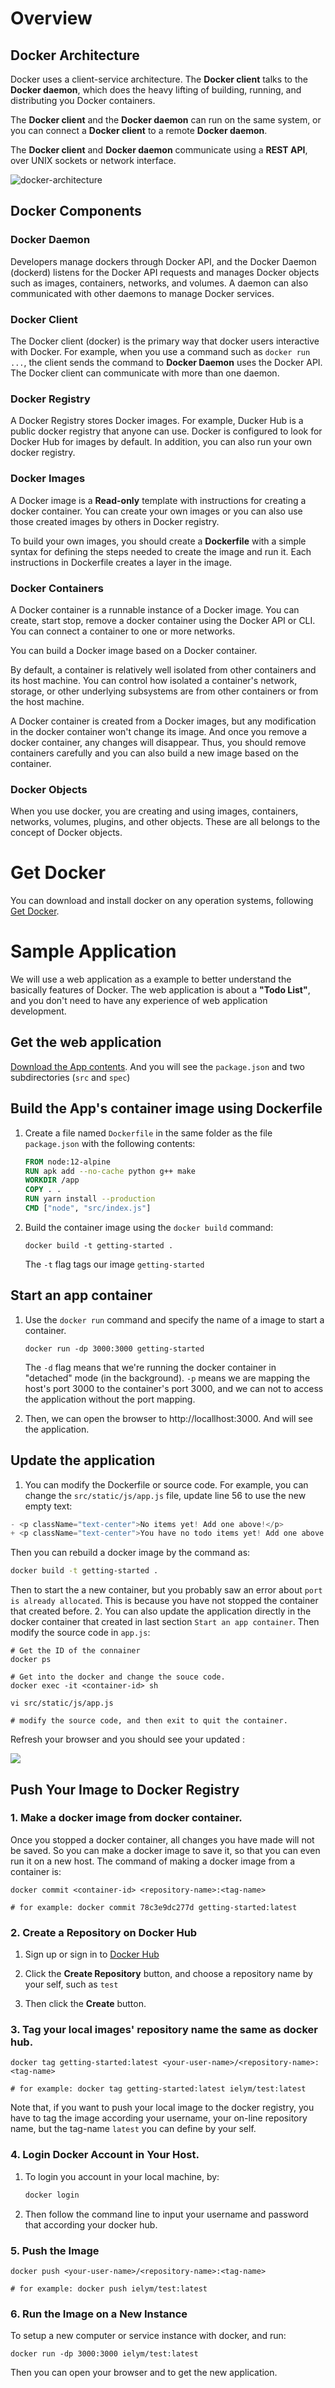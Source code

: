 # Overview
## Docker Architecture
Docker uses a client-service architecture. The **Docker client** talks to the **Docker daemon**, which does the heavy lifting of building, running, and distributing you Docker containers. 

The **Docker client** and the **Docker daemon** can run on the same system, or you can connect a **Docker client** to a remote **Docker daemon**.

The **Docker client** and **Docker daemon** communicate using a **REST API**, over UNIX sockets or network interface.

![docker-architecture](./imgs/docker-architecture.svg)

## Docker Components
### Docker Daemon

Developers manage dockers through Docker API, and the Docker Daemon (dockerd) listens for the Docker API requests and manages Docker objects such as images, containers, networks, and volumes. A daemon can also communicated with other daemons to manage Docker services.

### Docker Client

The Docker client (docker) is the primary way that docker users interactive with Docker. For example, when you use a command such as ```docker run ...```, the client sends the command to **Docker Daemon** uses the Docker API. The Docker client can communicate with more than one daemon.

### Docker Registry

A Docker Registry stores Docker images. For example, Ducker Hub is a public docker registry that anyone can use. Docker is configured to look for Docker Hub for images by default. In addition, you can also run your own docker registry.

### Docker Images

A Docker image is a **Read-only** template with instructions for creating a docker container. You can create your own images or you can also use those created images by others in Docker registry.

To build your own images, you should create a **Dockerfile** with a simple syntax for defining the steps needed to create the image and run it. Each instructions in Dockerfile creates a layer in the image.

### Docker Containers

A Docker container is a runnable instance of a Docker image. You can create, start stop, remove a docker container using the Docker API or CLI. You can connect a container to one or more networks. 

You can build a Docker image based on a Docker container.

By default, a container is relatively well isolated from other containers and its host machine. You can control how isolated a container's network, storage, or other underlying subsystems are from other containers or from the host machine.

A Docker container is created from a Docker images, but any modification in the docker container won't change its image. And once you remove a docker container, any changes will disappear. Thus, you should remove containers carefully and you can also build a new image based on the container.

### Docker Objects

When you use docker, you are creating and using images, containers, networks, volumes, plugins, and other objects. These are all belongs to the concept of Docker objects.

# Get Docker
You can download and install docker on any operation systems, following [Get  Docker](https://docs.docker.com/get-docker/).

# Sample Application

We will use a web application as a example to better understand the basically features of Docker. The web application is about a **"Todo List"**, and you don't need to have any experience of web application development.

## Get the web application

[Download the App contents](https://github.com/docker/getting-started/tree/master/app). And you will see the ```package.json``` and two subdirectories (```src``` and ```spec```)

## Build the App's container image using Dockerfile

1. Create a file named ```Dockerfile``` in the same folder as the file ```package.json``` with the following contents:

   ```dockerfile
   FROM node:12-alpine
   RUN apk add --no-cache python g++ make
   WORKDIR /app
   COPY . .
   RUN yarn install --production
   CMD ["node", "src/index.js"]
   ```
   
2. Build the container image using the ```docker build``` command:

   ```shell
   docker build -t getting-started .
   ```

   The ```-t``` flag tags our image ```getting-started```

## Start an app container

1. Use the ```docker run``` command and specify the name of a image to start a container.

   ```shell
   docker run -dp 3000:3000 getting-started
   ```

   The ```-d``` flag means that we're running the docker container in "detached" mode (in the background). ```-p``` means we are mapping the host's port 3000 to the container's port 3000, and we can not to access the application without the port mapping.

2. Then, we can open the browser to http://locallhost:3000. And will see the application.

## Update the application
1. You can modify the Dockerfile or source code. For example, you can change the ```src/static/js/app.js``` file, update line 56 to use the new empty text:
```js
- <p className="text-center">No items yet! Add one above!</p>
+ <p className="text-center">You have no todo items yet! Add one above!</p>
```
Then you can rebuild a docker image by the command as:
```sh
docker build -t getting-started .
```

Then to start the a new container, but you probably saw an error about ```port is already allocated```.    This is because you have not stopped the container that created before.
2. You can also update the application directly in the docker container that created in last section ```Start an app container```. Then modify the source code in ```app.js```:

   ```
   # Get the ID of the connainer
   docker ps
   
   # Get into the docker and change the souce code.
   docker exec -it <container-id> sh
   
   vi src/static/js/app.js
   
   # modify the source code, and then exit to quit the container.
   ```

Refresh your browser and you should see your updated :

![](./imgs/todo-list-updated-empty-text.png)

## Push Your Image to Docker Registry
### 1. Make a docker image from docker container.

Once you stopped a docker container, all changes you have made will not be saved. So you can make a docker image to save it, so that you can even run it on a new host. The command of making a docker image from a container is:

```
docker commit <container-id> <repository-name>:<tag-name>

# for example: docker commit 78c3e9dc277d getting-started:latest
```

### 2.  Create a Repository on Docker Hub

1. Sign up or sign in to [Docker Hub](https://hub.docker.com/)

2. Click the **Create Repository** button, and choose a repository name by your self, such as ```test```

3. Then click the **Create** button.

### 3. Tag your local images' repository name the same as docker hub.

```
docker tag getting-started:latest <your-user-name>/<repository-name>:<tag-name>

# for example: docker tag getting-started:latest ielym/test:latest
```

Note that, if you want to push your local image to the docker registry, you have to tag the image according your username, your on-line repository name, but the tag-name ```latest``` you can define by your self.

### 4. Login Docker Account in Your Host.

1. To login you account in your local machine, by:

   ```sh
   docker login
   ```

2. Then follow the command line to input your username and password that according your docker hub.

### 5. Push the Image

```
docker push <your-user-name>/<repository-name>:<tag-name>

# for example: docker push ielym/test:latest
```

### 6. Run the Image on a New Instance

To setup a new computer or service instance with docker, and run:

```
docker run -dp 3000:3000 ielym/test:latest
```

Then you can open your browser and to get the new application.
